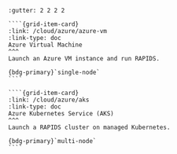 `````{grid} 1 2 2 3
:gutter: 2 2 2 2

````{grid-item-card}
:link: /cloud/azure/azure-vm
:link-type: doc
Azure Virtual Machine
^^^
Launch an Azure VM instance and run RAPIDS.

{bdg-primary}`single-node`
````

````{grid-item-card}
:link: /cloud/azure/aks
:link-type: doc
Azure Kubernetes Service (AKS)
^^^
Launch a RAPIDS cluster on managed Kubernetes.

{bdg-primary}`multi-node`
````

`````
